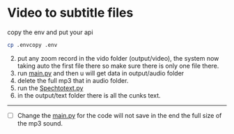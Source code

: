 # Video to subtitle files

copy the env and put your api
```bash
cp .envcopy .env
```

2. put any zoom record in the vido folder (output/video), the system now taking auto the first file there so make sure there is only one file there.
3. run [main.py](main.py) and then u will get data in output/audio folder
4. delete the full mp3 that in audio folder.
5. run the [Spechtotext.py](Spechtotext.py)
6. in the output/text folder there is all the cunks text.

---

- [ ] Change the [main.py](main.py) for the code will not save in the end the full size of the mp3 sound.  